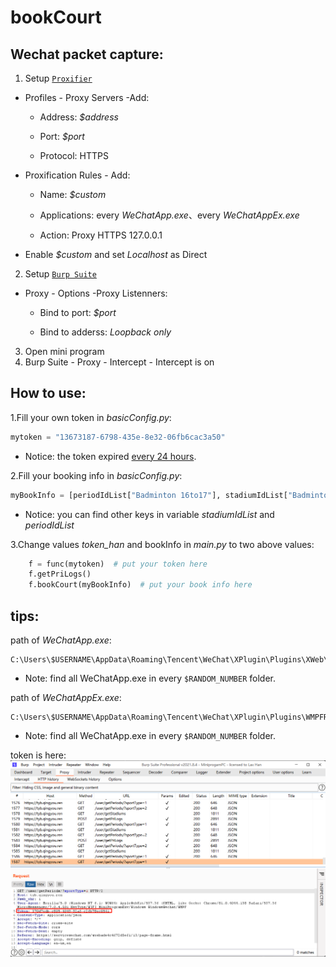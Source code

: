 # bookCourt
## Wechat packet capture:
1. Setup [`Proxifier`](https://www.proxifier.com/)
  
  - Profiles - Proxy Servers -Add:
    
    - Address: *$address*
      
    - Port: *$port*
      
    - Protocol: HTTPS
      
  - Proxification Rules - Add:
    
    - Name: *$custom*
      
    - Applications: every *WeChatApp.exe*、every *WeChatAppEx.exe*
      
    - Action: Proxy HTTPS 127.0.0.1
      
  - Enable *$custom* and set *Localhost* as Direct
    
2. Setup [`Burp Suite`](https://portswigger.net/burp)
  
  - Proxy - Options -Proxy Listenners:
    
    - Bind to port: *$port*
      
    - Bind to adderss: *Loopback only*
      
3. Open mini program
4. Burp Suite - Proxy - Intercept - Intercept is on

## How to use:
1.Fill your own token in *basicConfig.py*:
````python
mytoken = "13673187-6798-435e-8e32-06fb6cac3a50"
````
- Notice: the token expired <u>every 24 hours</u>.

2.Fill your booking info in *basicConfig.py*:
````python
myBookInfo = [periodIdList["Badminton 16to17"], stadiumIdList["Badminton court4"]]
````
- Notice: you can find other keys in variable *stadiumIdList* and *periodIdList*

3.Change values *token_han* and bookInfo in *main.py* to two above values:
````python
    f = func(mytoken)  # put your token here
    f.getPriLogs()
    f.bookCourt(myBookInfo)  # put your book info here
````

## tips:
path of *WeChatApp.exe*:
````shell
C:\Users\$USERNAME\AppData\Roaming\Tencent\WeChat\XPlugin\Plugins\XWeb\$RANDOM_NUMBER\extracted\wechatapp.exe
````
- Note: find all WeChatApp.exe in every `$RANDOM_NUMBER` folder.

path of *WeChatAppEx.exe*:
````shell
C:\Users\$USERNAME\AppData\Roaming\Tencent\WeChat\XPlugin\Plugins\WMPFRuntime\$RANDOM_NUMBER\extracted\runtime\WeChatAppEx.exe
````
- Note: find all WeChatApp.exe in every `$RANDOM_NUMBER` folder.

token is here:
![](src/img.png)
